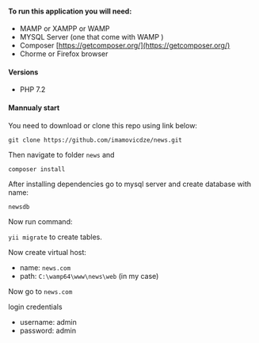 #### To run this application you will need:
- MAMP or XAMPP or WAMP
- MYSQL Server (one that come with WAMP ) 
- Composer [https://getcomposer.org/](https://getcomposer.org/)
- Chorme or Firefox browser

#### Versions
* PHP 7.2

#### Mannualy start

You need to download or clone this repo using link below:

`git clone https://github.com/imamovicdze/news.git`

Then navigate to folder `news` and

`composer install`

After installing dependencies go to mysql server and create database with name:

`newsdb`

Now run command:

`yii migrate` to create tables.

Now create virtual host: 

- name: `news.com` 
- path: `C:\wamp64\www\news\web` (in my case)

Now go to 
`news.com`

login credentials
- username: admin
- password: admin 
